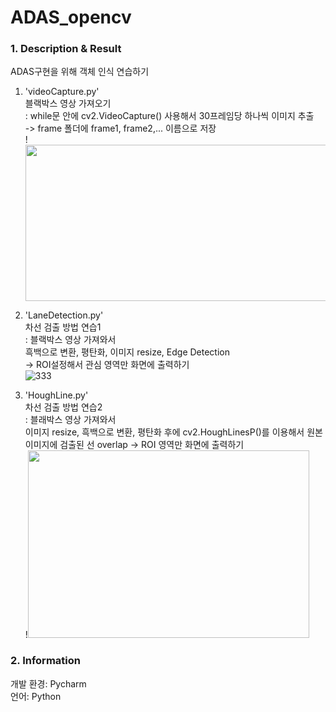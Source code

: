 # ADAS_opencv

### 1. Description & Result ###
ADAS구현을 위해 객체 인식 연습하기

1. 'videoCapture.py'  
블랙박스 영상 가져오기  
: while문 안에 cv2.VideoCapture() 사용해서 30프레임당 하나씩 이미지 추출  
-> frame 폴더에 frame1, frame2,... 이름으로 저장  
 !<img src="https://user-images.githubusercontent.com/105180751/171773260-2b4b3fc0-b639-4654-9b85-b04a32858e6f.JPG" width="625" height="250"/>   

2. 'LaneDetection.py'  
차선 검출 방법 연습1  
: 블랙박스 영상 가져와서  
흑백으로 변환, 평탄화, 이미지 resize, Edge Detection  
-> ROI설정해서 관심 영역만 화면에 출력하기  
![333](https://user-images.githubusercontent.com/105180751/171774105-fb195b5e-1b9b-4263-bfca-56faac750745.JPG)  


3. 'HoughLine.py'  
차선 검출 방법 연습2  
: 블래박스 영상 가져와서  
이미지 resize, 흑백으로 변환, 평탄화 후에
cv2.HoughLinesP()를 이용해서 원본 이미지에 검출된 선 overlap 
-> ROI 영역만 화면에 출력하기  
!<img src="https://user-images.githubusercontent.com/105180751/171773954-b024117b-d95d-4e4b-80b2-6a5fb9e7223c.JPG" width="450" height="300"/> 

### 2. Information ##
개발 환경: Pycharm  
언어: Python

